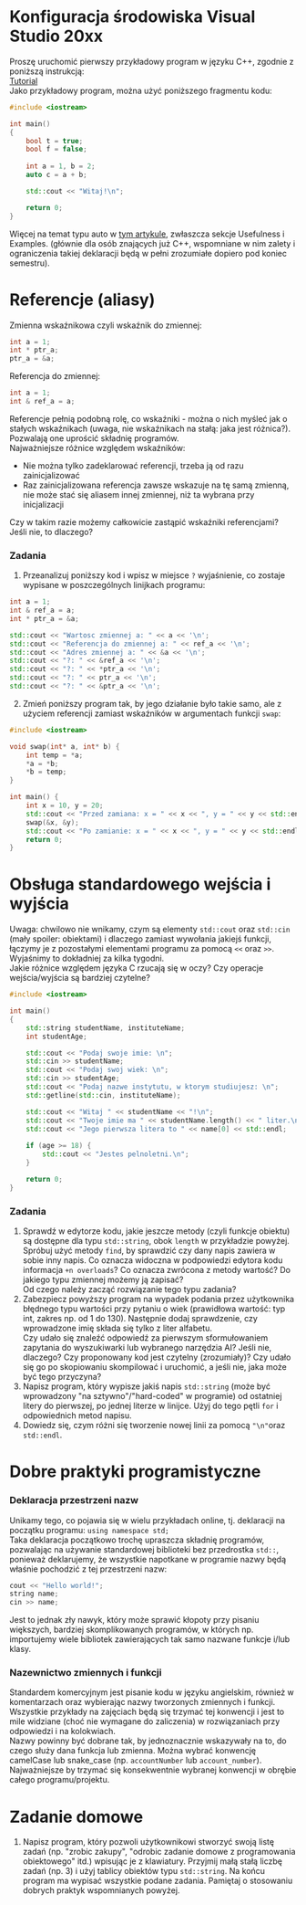 # Konfiguracja środowiska Visual Studio 20xx
Proszę uruchomić pierwszy przykładowy program w języku C++, zgodnie z poniższą instrukcją:  
[Tutorial](https://learn.microsoft.com/en-us/cpp/windows/walkthrough-creating-a-standard-cpp-program-cpp?view=msvc-160)  
Jako przykładowy program, można użyć poniższego fragmentu kodu:  
```cpp
#include <iostream>

int main()
{
    bool t = true;
    bool f = false;
    
    int a = 1, b = 2;
    auto c = a + b;

    std::cout << "Witaj!\n";

    return 0;
}
```
  
Więcej na temat typu auto w [tym artykule](https://learn.microsoft.com/en-us/cpp/cpp/auto-cpp?view=msvc-170), zwłaszcza sekcje Usefulness i Examples. (głównie dla osób znających już C++, wspomniane w nim zalety i ograniczenia takiej deklaracji będą w pełni zrozumiałe dopiero pod koniec semestru).  
  
# Referencje (aliasy)
Zmienna wskaźnikowa czyli wskaźnik do zmiennej:  
  
```cpp
int a = 1;
int * ptr_a;
ptr_a = &a;
```  

Referencja do zmiennej:  
```cpp
int a = 1;
int & ref_a = a;
```
  
Referencje pełnią podobną rolę, co wskaźniki - można o nich myśleć jak o stałych wskaźnikach (uwaga, nie wskaźnikach na stałą: jaka jest różnica?). Pozwalają one uprościć składnię programów.  
Najważniejsze różnice względem wskaźników:  
- Nie można tylko zadeklarować referencji, trzeba ją od razu zainicjalizować
- Raz zainicjalizowana referencja zawsze wskazuje na tę samą zmienną, nie może stać się aliasem innej zmiennej, niż ta wybrana przy inicjalizacji  
  
Czy w takim razie możemy całkowicie zastąpić wskaźniki referencjami? Jeśli nie, to dlaczego?

### Zadania
1. Przeanalizuj poniższy kod i wpisz w miejsce `?` wyjaśnienie, co zostaje wypisane w poszczególnych linijkach programu:
```cpp
int a = 1;
int & ref_a = a;
int * ptr_a = &a;

std::cout << "Wartosc zmiennej a: " << a << '\n';
std::cout << "Referencja do zmiennej a: " << ref_a << '\n';
std::cout << "Adres zmiennej a: " << &a << '\n';
std::cout << "?: " << &ref_a << '\n';
std::cout << "?: " << *ptr_a << '\n';
std::cout << "?: " << ptr_a << '\n';
std::cout << "?: " << &ptr_a << '\n';
``` 
  
2. Zmień poniższy program tak, by jego działanie było takie samo, ale z użyciem referencji zamiast wskaźników w argumentach funkcji `swap`:
  
```cpp
#include <iostream>

void swap(int* a, int* b) {
    int temp = *a;
    *a = *b;
    *b = temp;
}

int main() {
    int x = 10, y = 20;
    std::cout << "Przed zamiana: x = " << x << ", y = " << y << std::endl;
    swap(&x, &y);
    std::cout << "Po zamianie: x = " << x << ", y = " << y << std::endl;
    return 0;
}
```
  
# Obsługa standardowego wejścia i wyjścia
Uwaga: chwilowo nie wnikamy, czym są elementy `std::cout` oraz `std::cin` (mały spoiler: obiektami) i dlaczego zamiast wywołania jakiejś funkcji, łączymy je z pozostałymi elementami programu za pomocą `<<` oraz `>>`. Wyjaśnimy to dokładniej za kilka tygodni.  
Jakie różnice względem języka C rzucają się w oczy? Czy operacje wejścia/wyjścia są bardziej czytelne?  
  
```cpp
#include <iostream>

int main()
{
    std::string studentName, instituteName;
    int studentAge;

    std::cout << "Podaj swoje imie: \n";
    std::cin >> studentName;
    std::cout << "Podaj swoj wiek: \n";
    std::cin >> studentAge;
    std::cout << "Podaj nazwe instytutu, w ktorym studiujesz: \n";
    std::getline(std::cin, instituteName);

    std::cout << "Witaj " << studentName << "!\n";
    std::cout << "Twoje imie ma " << studentName.length() << " liter.\n";
    std::cout << "Jego pierwsza litera to " << name[0] << std::endl;
    
    if (age >= 18) {
        std::cout << "Jestes pelnoletni.\n";
    }

    return 0;
}
```
  
### Zadania
1. Sprawdź w edytorze kodu, jakie jeszcze metody (czyli funkcje obiektu) są dostępne dla typu `std::string`, obok `length` w przykładzie powyżej. 
Spróbuj użyć metody `find`, by sprawdzić czy dany napis zawiera w sobie inny napis. Co oznacza widoczna w podpowiedzi edytora kodu informacja `+n overloads`? Co oznacza zwrócona z metody wartość? Do jakiego typu zmiennej możemy ją zapisać?  
Od czego należy zacząć rozwiązanie tego typu zadania?
2. Zabezpiecz powyższy program na wypadek podania przez użytkownika błędnego typu wartości przy pytaniu o wiek (prawidłowa wartość: typ int, zakres np. od 1 do 130). Następnie dodaj sprawdzenie, czy wprowadzone imię składa się tylko z liter alfabetu.  
Czy udało się znaleźć odpowiedź za pierwszym sformułowaniem zapytania do wyszukiwarki lub wybranego narzędzia AI? Jeśli nie, dlaczego? Czy proponowany kod jest czytelny (zrozumiały)? Czy udało się go po skopiowaniu skompilować i uruchomić, a jeśli nie, jaka może być tego przyczyna?  
3. Napisz program, który wypisze jakiś napis `std::string` (może być wprowadzony "na sztywno"/"hard-coded" w programie) od ostatniej litery do pierwszej, po jednej literze w linijce. Użyj do tego pętli `for` i odpowiednich metod napisu.  
4. Dowiedz się, czym różni się tworzenie nowej linii za pomocą `"\n"`oraz `std::endl`.  

# Dobre praktyki programistyczne
  
### Deklaracja przestrzeni nazw
Unikamy tego, co pojawia się w wielu przykładach online, tj. deklaracji na początku programu: `using namespace std;`  
Taka deklaracja początkowo trochę upraszcza składnię programów, pozwalając na używanie standardowej biblioteki bez przedrostka `std::`, ponieważ deklarujemy, że wszystkie napotkane w programie nazwy będą właśnie pochodzić z tej przestrzeni nazw:
```cpp
cout << "Hello world!";
string name;
cin >> name;
```  
Jest to jednak zły nawyk, który może sprawić kłopoty przy pisaniu większych, bardziej skomplikowanych programów, w których np. importujemy wiele bibliotek zawierających tak samo nazwane funkcje i/lub klasy.  
  
### Nazewnictwo zmiennych i funkcji
Standardem komercyjnym jest pisanie kodu w języku angielskim, również w komentarzach oraz wybierając nazwy tworzonych zmiennych i funkcji. Wszystkie przykłady na zajęciach będą się trzymać tej konwencji i jest to mile widziane (choć nie wymagane do zaliczenia) w rozwiązaniach przy odpowiedzi i na kolokwiach.  
Nazwy powinny być dobrane tak, by jednoznacznie wskazywały na to, do czego służy dana funkcja lub zmienna. Można wybrać konwencję camelCase lub snake_case (np. `accountNumber` lub `account_number`). Najważniejsze by trzymać się konsekwentnie wybranej konwencji w obrębie całego programu/projektu.  

# Zadanie domowe
1. Napisz program, który pozwoli użytkownikowi stworzyć swoją listę zadań (np. "zrobic zakupy", "odrobic zadanie domowe z programowania obiektowego" itd.) wpisując je z klawiatury. Przyjmij małą stałą liczbę zadań (np. 3) i użyj tablicy obiektów typu `std::string`. Na końcu program ma wypisać wszystkie podane zadania. Pamiętaj o stosowaniu dobrych praktyk wspomnianych powyżej.
